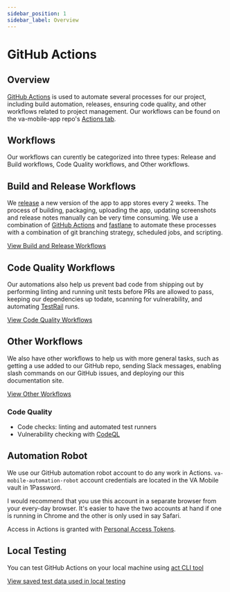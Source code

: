 ```yaml
---
sidebar_position: 1
sidebar_label: Overview
---
```


# GitHub Actions

## Overview

[GitHub Actions](https://github.com/features/actions) is used to automate several processes for our project, including build automation, releases, ensuring code quality, and other workflows related to project management. Our workflows can be found on the va-mobile-app repo's [Actions tab](https://github.com/department-of-veterans-affairs/va-mobile-app/actions).

## Workflows

Our workflows can curently be categorized into three types: Release and Build workflows, Code Quality workflows, and Other workflows.

## Build and Release Workflows

We [release](/docs/Operations/Releases/release-process) a new version of the app to app stores every 2 weeks. The process of building, packaging, uploading the app, updating screenshots and release notes manually can be very time consuming. We use a combination of [GitHub Actions](https://docs.github.com/en/actions) and [fastlane](https://fastlane.tools/) to automate these processes with a combination of git branching strategy, scheduled jobs, and scripting.

[View Build and Release Workflows](/docs/Engineering/DevOps/AutomationCodeDocs/GitHubActions/BuildReleaseWorkflows)

## Code Quality Workflows

Our automations also help us prevent bad code from shipping out by performing linting and running unit tests before PRs are allowed to pass, keeping our dependencies up todate, scanning for vulnerability, and automating [TestRail](https://www.testrail.com/) runs.

[View Code Quality Workflows](/docs/Engineering/DevOps/AutomationCodeDocs/GitHubActions/CodeQualityWorkflows)

## Other Workflows

We also have other workflows to help us with more general tasks, such as getting a use added to our GitHub repo, sending Slack messages, enabling slash commands on our GitHub issues, and deploying our this documentation site.

[View Other Workflows](/docs/Engineering/DevOps/AutomationCodeDocs/GitHubActions/OtherWorkflows)

### Code Quality

- Code checks: linting and automated test runners
- Vulnerability checking with [CodeQL](https://codeql.github.com/)

## Automation Robot

We use our GitHub automation robot account to do any work in Actions. `va-mobile-automation-robot` account credentials are located in the VA Mobile vault in 1Password.

I would recommend that you use this account in a separate browser from your every-day browser. It's easier to have the two accounts at hand if one is running in Chrome and the other is only used in say Safari.

Access in Actions is granted with [Personal Access Tokens](https://docs.github.com/en/authentication/keeping-your-account-and-data-secure/creating-a-personal-access-token).

## Local Testing

You can test GitHub Actions on your local machine using [act CLI tool](https://github.com/nektos/act)

[View saved test data used in local testing](https://github.com/department-of-veterans-affairs/va-mobile-app/tree/develop/.github/test-data)
